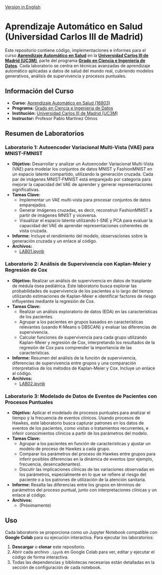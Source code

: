 [Version in English](./README.md)

# Aprendizaje Automático en Salud (Universidad Carlos III de Madrid)

Este repositorio contiene código, implementaciones e informes para el curso **[Aprendizaje Automático en Salud](https://aplicaciones.uc3m.es/cpa/generaFicha?est=350&anio=2024&plan=392&asig=16803&idioma=2)** en la **[Universidad Carlos III de Madrid (UC3M)](https://www.uc3m.es/home)**, parte del programa **[Grado en Ciencia e Ingeniería de Datos](https://www.uc3m.es/bachelor-degree/data-science)**. Cada laboratorio se centra en técnicas avanzadas de aprendizaje automático aplicadas a datos de salud del mundo real, cubriendo modelos generativos, análisis de supervivencia y procesos puntuales.

## Información del Curso
- **Curso:** [Aprendizaje Automático en Salud (16803)](https://aplicaciones.uc3m.es/cpa/generaFicha?est=350&anio=2024&plan=392&asig=16803&idioma=2) 
- **Programa:** [Grado en Ciencia e Ingeniería de Datos](https://www.uc3m.es/bachelor-degree/data-science)
- **Institución:** [Universidad Carlos III de Madrid (UC3M)](https://www.uc3m.es/home)
- **Instructor:** Profesor Pablo Martínez Olmos

## Resumen de Laboratorios

### Laboratorio 1: Autoencoder Variacional Multi-Vista (VAE) para MNIST-FMNIST
- **Objetivo:** Desarrollar y analizar un Autoencoder Variacional Multi-Vista (VAE) para modelar los conjuntos de datos MNIST y FashionMNIST en un espacio latente compartido, utilizando la generación cruzada. Cada par de imágenes MNIST-FMNIST está emparejado por categoría para mejorar la capacidad del VAE de aprender y generar representaciones significativas.
- **Tareas Clave:**
  - Implementar un VAE multi-vista para procesar conjuntos de datos emparejados.
  - Generar imágenes cruzadas, es decir, reconstruir FashionMNIST a partir de imágenes MNIST y viceversa.
  - Visualizar el espacio latente utilizando t-SNE y PCA para evaluar la capacidad del VAE de aprender representaciones coherentes de vista cruzada.
- **Informe:** Incluye el rendimiento del modelo, observaciones sobre la generación cruzada y un enlace al código.
- **Archivos:** 
  - [LAB01.ipynb](./LAB01.ipynb)

### Laboratorio 2: Análisis de Supervivencia con Kaplan-Meier y Regresión de Cox
- **Objetivo:** Realizar un análisis de supervivencia en datos de trasplante de médula ósea pediátrica. Este laboratorio busca explorar las probabilidades de supervivencia de los pacientes a lo largo del tiempo utilizando estimaciones de Kaplan-Meier e identificar factores de riesgo influyentes mediante la regresión de Cox.
- **Tareas Clave:**
  - Realizar un análisis exploratorio de datos (EDA) en las características de los pacientes.
  - Agrupar a los pacientes en grupos basados en características relevantes (usando K-Means o DBSCAN) y evaluar las diferencias de supervivencia.
  - Calcular funciones de supervivencia para cada grupo utilizando Kaplan-Meier y regresión de Cox, interpretando los resultados de la regresión de Cox para comprender la importancia de las características.
- **Informe:** Resumen del análisis de la función de supervivencia, diferencias de supervivencia entre grupos y una comparación interpretativa de los métodos de Kaplan-Meier y Cox. Incluye un enlace al código.
- **Archivos:**
  - [LAB02.ipynb](./LAB02.ipynb)

### Laboratorio 3: Modelado de Datos de Eventos de Pacientes con Procesos Puntuales
- **Objetivo:** Aplicar el modelado de procesos puntuales para analizar el tiempo y la frecuencia de eventos clínicos. Usando procesos de Hawkes, este laboratorio busca capturar patrones en los datos de eventos de los pacientes, como visitas o tratamientos recurrentes, e inferir conocimientos clínicos a partir de los parámetros del modelo.
- **Tareas Clave:**
  - Agrupar a los pacientes en función de características y ajustar un modelo de proceso de Hawkes a cada grupo.
  - Comparar los parámetros del proceso de Hawkes entre grupos para inferir posibles diferencias en la dinámica de eventos (por ejemplo, frecuencia, desencadenantes).
  - Discutir las implicaciones clínicas de las variaciones observadas en los parámetros, especialmente en lo que se refiere al riesgo del paciente o a los patrones de utilización de la atención sanitaria.
- **Informe:** Resalta las diferencias entre los grupos en términos de parámetros del proceso puntual, junto con interpretaciones clínicas y un enlace al código.
- **Archivos:** 
  - (Próximamente)

## Uso
Cada laboratorio se proporciona como un Jupyter Notebook compatible con **Google Colab** para su ejecución interactiva. Para ejecutar los laboratorios:
1. **Descargar** o **clonar** este repositorio.
2. Abrir cada archivo `.ipynb` en Google Colab para ver, editar y ejecutar el código de forma interactiva.
3. Todas las dependencias y bibliotecas necesarias están detalladas en la sección de configuración de cada notebook.
